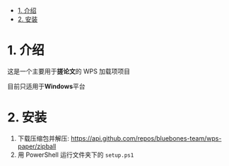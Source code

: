 -   [1. 介绍](#1-介绍)
-   [2. 安装](#2-安装)

# 1. 介绍

这是一个主要用于**搓论文**的 WPS 加载项项目

目前只适用于**Windows**平台

# 2. 安装

1. 下载压缩包并解压: https://api.github.com/repos/bluebones-team/wps-paper/zipball
2. 用 PowerShell 运行文件夹下的 `setup.ps1`
